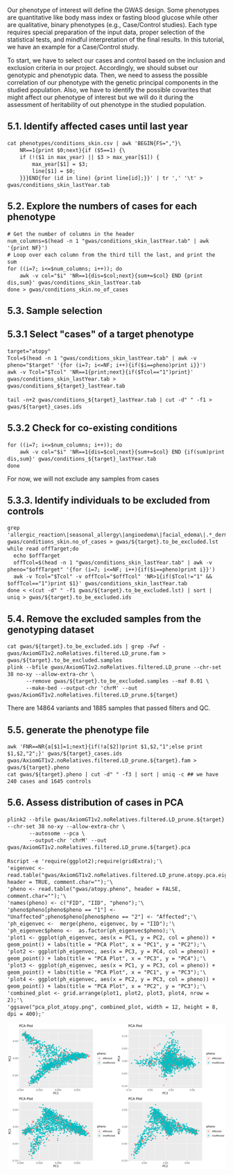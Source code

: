 
Our phenotype of interest will define the GWAS design. Some phenotypes are quantitative like body mass index or fasting blood glucose while other are qualitative, binary phenotypes (e.g., Case/Control studies). Each type requires special preparation of the input data, proper selection of the statistical tests, and mindful interpretation of the final results. In this tutorial, we have an example for a Case/Control study.  

To start, we have to select our cases and control based on the inclusion and exclusion criteria in our project. Accordingly, we should subset our genotypic and phenotypic data. Then, we need to assess the possible correlation of our phenotype with the genetic principal components in the studied population.  Also, we have to identify the possible covarites that might affect our phenotype of interest but we will do it during the assessment of heritability of out phenotype in the studied population. 

## 5.1. Identify affected cases until last year
```
cat phenotypes/conditions_skin.csv | awk 'BEGIN{FS=","}\
    NR==1{print $0;next}{if ($5==1) {\
    if (!($1 in max_year) || $3 > max_year[$1]) {
        max_year[$1] = $3;
        line[$1] = $0;
    }}}END{for (id in line) {print line[id];}}' | tr ',' '\t' > gwas/conditions_skin_lastYear.tab
```

## 5.2. Explore the numbers of cases for each phenotype
```
# Get the number of columns in the header
num_columns=$(head -n 1 "gwas/conditions_skin_lastYear.tab" | awk '{print NF}')
# Loop over each column from the third till the last, and print the sum
for ((i=7; i<=$num_columns; i++)); do
    awk -v col="$i" 'NR==1{dis=$col;next}{sum+=$col} END {print dis,sum}' gwas/conditions_skin_lastYear.tab
done > gwas/conditions_skin.no_of_cases
```

## 5.3. Sample selection
## 5.3.1 Select "cases" of a target phenotype
```
target="atopy"
Tcol=$(head -n 1 "gwas/conditions_skin_lastYear.tab" | awk -v pheno="$target" '{for (i=7; i<=NF; i++){if($i==pheno)print i}}')
awk -v Tcol="$Tcol" 'NR==1{print;next}{if($Tcol=="1")print}' gwas/conditions_skin_lastYear.tab > gwas/conditions_${target}_lastYear.tab

tail -n+2 gwas/conditions_${target}_lastYear.tab | cut -d" " -f1 > gwas/${target}_cases.ids
```

## 5.3.2 Check for co-existing conditions
```
for ((i=7; i<=$num_columns; i++)); do
    awk -v col="$i" 'NR==1{dis=$col;next}{sum+=$col} END {if(sum)print dis,sum}' gwas/conditions_${target}_lastYear.tab
done
```
For now, we will not exclude any samples from cases


## 5.3.3. Identify individuals to be excluded from controls
```
grep 'allergic_reaction\|seasonal_allergy\|angioedema\|facial_edema\|.*_dermatitis\|r_o_atopy\|vaccine_reaction' gwas/conditions_skin.no_of_cases > gwas/${target}.to_be_excluded.lst
while read offTarget;do
  echo $offTarget
  offTcol=$(head -n 1 "gwas/conditions_skin_lastYear.tab" | awk -v pheno="$offTarget" '{for (i=7; i<=NF; i++){if($i==pheno)print i}}')
  awk -v Tcol="$Tcol" -v offTcol="$offTcol" 'NR>1{if($Tcol!="1" && $offTcol=="1")print $1}' gwas/conditions_skin_lastYear.tab
done < <(cut -d" " -f1 gwas/${target}.to_be_excluded.lst) | sort | uniq > gwas/${target}.to_be_excluded.ids
```

## 5.4. Remove the excluded samples from the genotyping dataset
```
cat gwas/${target}.to_be_excluded.ids | grep -Fwf - gwas/AxiomGT1v2.noRelatives.filtered.LD_prune.fam > gwas/${target}.to_be_excluded.samples
plink --bfile gwas/AxiomGT1v2.noRelatives.filtered.LD_prune --chr-set 38 no-xy --allow-extra-chr \
      --remove gwas/${target}.to_be_excluded.samples --maf 0.01 \
      --make-bed --output-chr 'chrM' --out gwas/AxiomGT1v2.noRelatives.filtered.LD_prune.${target}
```
There are 14864 variants and 1885 samples that passed filters and QC.


## 5.5. generate the phenotype file
```
awk 'FNR==NR{a[$1]=1;next}{if(!a[$2])print $1,$2,"1";else print $1,$2,"2";}' gwas/${target}_cases.ids gwas/AxiomGT1v2.noRelatives.filtered.LD_prune.${target}.fam > gwas/${target}.pheno
cat gwas/${target}.pheno | cut -d" " -f3 | sort | uniq -c ## we have 240 cases and 1645 controls
```

## 5.6. Assess distribution of cases in PCA
```
plink2 --bfile gwas/AxiomGT1v2.noRelatives.filtered.LD_prune.${target} --chr-set 38 no-xy --allow-extra-chr \
       --autosome --pca \
       --output-chr 'chrM' --out gwas/AxiomGT1v2.noRelatives.filtered.LD_prune.${target}.pca

Rscript -e 'require(ggplot2);require(gridExtra);'\
'eigenvec <- read.table("gwas/AxiomGT1v2.noRelatives.filtered.LD_prune.atopy.pca.eigenvec", header = TRUE, comment.char="");'\
'pheno <- read.table("gwas/atopy.pheno", header = FALSE, comment.char="");'\
'names(pheno) <- c("FID", "IID", "pheno");'\
'pheno$pheno[pheno$pheno == "1"] <- "Unaffected";pheno$pheno[pheno$pheno == "2"] <- "Affected";'\
'ph_eigenvec <-  merge(pheno, eigenvec, by = "IID");'\
'ph_eigenvec$pheno <-  as.factor(ph_eigenvec$pheno);'\
'plot1 <- ggplot(ph_eigenvec, aes(x = PC1, y = PC2, col = pheno)) + geom_point() + labs(title = "PCA Plot", x = "PC1", y = "PC2");'\
'plot2 <- ggplot(ph_eigenvec, aes(x = PC3, y = PC4, col = pheno)) + geom_point() + labs(title = "PCA Plot", x = "PC3", y = "PC4");'\
'plot3 <- ggplot(ph_eigenvec, aes(x = PC1, y = PC3, col = pheno)) + geom_point() + labs(title = "PCA Plot", x = "PC1", y = "PC3");'\
'plot4 <- ggplot(ph_eigenvec, aes(x = PC2, y = PC3, col = pheno)) + geom_point() + labs(title = "PCA Plot", x = "PC2", y = "PC3");'\
'combined_plot <- grid.arrange(plot1, plot2, plot3, plot4, nrow = 2);'\
'ggsave("pca_plot_atopy.png", combined_plot, width = 12, height = 8, dpi = 400);'
```

![](images/pca_plot_atopy.png)<!-- -->

